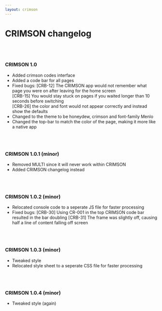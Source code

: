 ```yaml
---
layout: crimson
---
```

# CRIMSON changelog
<br/>
<br/>

### CRIMSON 1.0
- Added crimson codes interface
- Added a code bar for all pages
- Fixed bugs:
[CRB-12] The CRIMSON app would not remember what page you were on after leaving for the home screen <br/>
[CRB-15] You would stay stuck on pages if you waited longer than 10 seconds before switching <br/>
[CRB-26] the color and font would not appear correctly and instead show the defaults <br/>
- Changed to the theme to be honeydew, crimson and font-family Menlo <br/>
- Changed the top-bar to match the color of the page, making it more like a native app
<br/>
<br/>

### CRIMSON 1.0.1 (minor)
- Removed MULTI since it will never work within CRIMSON
- Added CRIMSON changelog instead
<br/>
<br/>

### CRIMSON 1.0.2 (minor)
- Relocated console code to a seperate JS file for faster processing
- Fixed bugs:
[CRB-30] Using CR-001 in the top CRIMSON code bar resulted in the bar doubling
[CRB-31] The frame was slightly off, causing half a line of content falling off screen
<br/>
<br/>

### CRIMSON 1.0.3 (minor)
- Tweaked style
- Relocated style sheet to a seperate CSS file for faster processing
<br/>
<br/>

### CRIMSON 1.0.4 (minor)
- Tweaked style (again)